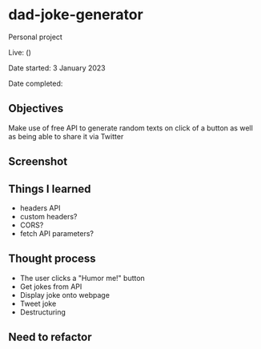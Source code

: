 # dad-joke-generator

Personal project

Live: ()

Date started: 3 January 2023

Date completed:

## Objectives

Make use of free API to generate random texts on click of a button as well as being able to share it via Twitter

## Screenshot

## Things I learned

- headers API
- custom headers?
- CORS?
- fetch API parameters?

## Thought process

- The user clicks a "Humor me!" button
- Get jokes from API
- Display joke onto webpage
- Tweet joke
- Destructuring

## Need to refactor
